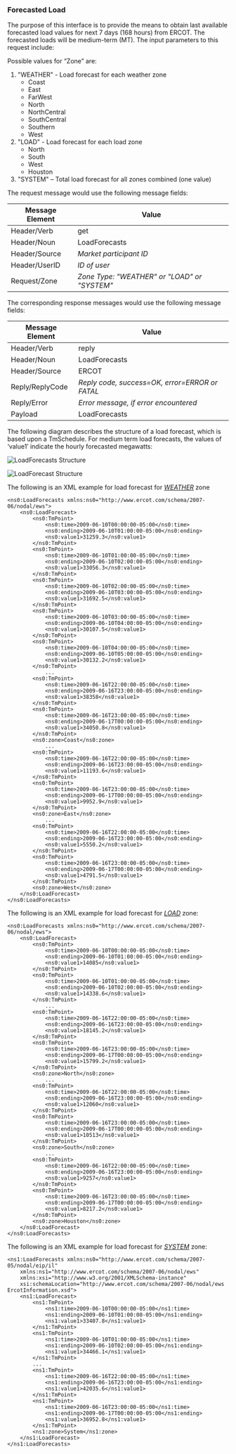 ### Forecasted Load 

The purpose of this interface is to provide the means to obtain last
available forecasted load values for next 7 days (168 hours) from
ERCOT. The forecasted loads will be medium-term (MT). The input
parameters to this request include:

Possible values for “Zone” are:

1. "WEATHER" - Load forecast for each weather zone<br>
	* Coast<br>
	* East<br>
	* FarWest<br>
	* North<br>
	* NorthCentral<br>
	* SouthCentral<br>
	* Southern<br>
	* West<br>
2. "LOAD" - Load forecast for each load zone<br>
	* North<br>
	* South<br>
	* West<br>
	* Houston<br>
3. "SYSTEM" – Total load forecast for all zones combined (one value)<br>

The request message would use the following message fields:

| <span class="mark">Message Element</span> | <span class="mark">Value</span>              |
|-------------------------------------------|----------------------------------------------|
| Header/Verb                               | get                                          |
| Header/Noun                               | LoadForecasts                                |
| Header/Source                             | *Market participant ID*                      |
| Header/UserID                             | *ID of user*                                 |
| Request/Zone                              | *Zone Type: "WEATHER" or "LOAD" or "SYSTEM"* |

The corresponding response messages would use the following message
fields:

| <span class="mark">Message Element</span> | <span class="mark">Value</span>                |
|-------------------------------------------|------------------------------------------------|
| Header/Verb                               | reply                                          |
| Header/Noun                               | LoadForecasts                                  |
| Header/Source                             | ERCOT                                          |
| Reply/ReplyCode                           | *Reply code, success=OK, error=ERROR or FATAL* |
| Reply/Error                               | *Error message, if error encountered*          |
| Payload                                   | LoadForecasts                                  |

The following diagram describes the structure of a load forecast,
which is based upon a TmSchedule. For medium term load forecasts, the
values of ‘value1’ indicate the hourly forecasted megawatts:

![LoadForecasts Structure](../Images/LoadForecasts_Structure.png)

![LoadForecast Structure](../Images/LoadForecast_Structure.png)

The following is an XML example for load forecast for *<u>WEATHER</u>*
zone

~~~
<ns0:LoadForecasts xmlns:ns0="http://www.ercot.com/schema/2007-06/nodal/ews">
    <ns0:LoadForecast>
        <ns0:TmPoint>
            <ns0:time>2009-06-10T00:00:00-05:00</ns0:time>
            <ns0:ending>2009-06-10T01:00:00-05:00</ns0:ending>
            <ns0:value1>31259.3</ns0:value1>
        </ns0:TmPoint>
        <ns0:TmPoint>
            <ns0:time>2009-06-10T01:00:00-05:00</ns0:time>
            <ns0:ending>2009-06-10T02:00:00-05:00</ns0:ending>
            <ns0:value1>33056.3</ns0:value1>
        </ns0:TmPoint>
        <ns0:TmPoint>
            <ns0:time>2009-06-10T02:00:00-05:00</ns0:time>
            <ns0:ending>2009-06-10T03:00:00-05:00</ns0:ending>
            <ns0:value1>31692.5</ns0:value1>
        </ns0:TmPoint>
        <ns0:TmPoint>
            <ns0:time>2009-06-10T03:00:00-05:00</ns0:time>
            <ns0:ending>2009-06-10T04:00:00-05:00</ns0:ending>
            <ns0:value1>30107.5</ns0:value1>
        </ns0:TmPoint>
        <ns0:TmPoint>
            <ns0:time>2009-06-10T04:00:00-05:00</ns0:time>
            <ns0:ending>2009-06-10T05:00:00-05:00</ns0:ending>
            <ns0:value1>30132.2</ns0:value1>
        </ns0:TmPoint>
            ...
        <ns0:TmPoint>
            <ns0:time>2009-06-16T22:00:00-05:00</ns0:time>
            <ns0:ending>2009-06-16T23:00:00-05:00</ns0:ending>
            <ns0:value1>38358</ns0:value1>
        </ns0:TmPoint>
        <ns0:TmPoint>
            <ns0:time>2009-06-16T23:00:00-05:00</ns0:time>
            <ns0:ending>2009-06-17T00:00:00-05:00</ns0:ending>
            <ns0:value1>34050.8</ns0:value1>
        </ns0:TmPoint>
        <ns0:zone>Coast</ns0:zone>
            ...
        <ns0:TmPoint>
            <ns0:time>2009-06-16T22:00:00-05:00</ns0:time>
            <ns0:ending>2009-06-16T23:00:00-05:00</ns0:ending>
            <ns0:value1>11193.6</ns0:value1>
        </ns0:TmPoint>
        <ns0:TmPoint>
            <ns0:time>2009-06-16T23:00:00-05:00</ns0:time>
            <ns0:ending>2009-06-17T00:00:00-05:00</ns0:ending>
            <ns0:value1>9952.9</ns0:value1>
        </ns0:TmPoint>
        <ns0:zone>East</ns0:zone>
            ...
        <ns0:TmPoint>
            <ns0:time>2009-06-16T22:00:00-05:00</ns0:time>
            <ns0:ending>2009-06-16T23:00:00-05:00</ns0:ending>
            <ns0:value1>5550.2</ns0:value1>
        </ns0:TmPoint>
        <ns0:TmPoint>
            <ns0:time>2009-06-16T23:00:00-05:00</ns0:time>
            <ns0:ending>2009-06-17T00:00:00-05:00</ns0:ending>
            <ns0:value1>4791.5</ns0:value1>
        </ns0:TmPoint>
        <ns0:zone>West</ns0:zone>
    </ns0:LoadForecast>
</ns0:LoadForecasts>
~~~

The following is an XML example for load forecast for *<u>LOAD</u>*
zone:

~~~
<ns0:LoadForecasts xmlns:ns0="http://www.ercot.com/schema/2007-06/nodal/ews">
    <ns0:LoadForecast>
        <ns0:TmPoint>
            <ns0:time>2009-06-10T00:00:00-05:00</ns0:time>
            <ns0:ending>2009-06-10T01:00:00-05:00</ns0:ending>
            <ns0:value1>14085</ns0:value1>
        </ns0:TmPoint>
        <ns0:TmPoint>
            <ns0:time>2009-06-10T01:00:00-05:00</ns0:time>
            <ns0:ending>2009-06-10T02:00:00-05:00</ns0:ending>
            <ns0:value1>14338.6</ns0:value1>
        </ns0:TmPoint>
            ...
        <ns0:TmPoint>
            <ns0:time>2009-06-16T22:00:00-05:00</ns0:time>
            <ns0:ending>2009-06-16T23:00:00-05:00</ns0:ending>
            <ns0:value1>18145.2</ns0:value1>
        </ns0:TmPoint>
        <ns0:TmPoint>
            <ns0:time>2009-06-16T23:00:00-05:00</ns0:time>
            <ns0:ending>2009-06-17T00:00:00-05:00</ns0:ending>
            <ns0:value1>15799.2</ns0:value1>
        </ns0:TmPoint>
        <ns0:zone>North</ns0:zone>
            ...
        <ns0:TmPoint>
            <ns0:time>2009-06-16T22:00:00-05:00</ns0:time>
            <ns0:ending>2009-06-16T23:00:00-05:00</ns0:ending>
            <ns0:value1>12060</ns0:value1>
        </ns0:TmPoint>
        <ns0:TmPoint>
            <ns0:time>2009-06-16T23:00:00-05:00</ns0:time>
            <ns0:ending>2009-06-17T00:00:00-05:00</ns0:ending>
            <ns0:value1>10513</ns0:value1>
        </ns0:TmPoint>
        <ns0:zone>South</ns0:zone>
            ...
        <ns0:TmPoint>
            <ns0:time>2009-06-16T22:00:00-05:00</ns0:time>
            <ns0:ending>2009-06-16T23:00:00-05:00</ns0:ending>
            <ns0:value1>9257</ns0:value1>
        </ns0:TmPoint>
        <ns0:TmPoint>
            <ns0:time>2009-06-16T23:00:00-05:00</ns0:time>
            <ns0:ending>2009-06-17T00:00:00-05:00</ns0:ending>
            <ns0:value1>8217.2</ns0:value1>
        </ns0:TmPoint>
        <ns0:zone>Houston</ns0:zone>
    </ns0:LoadForecast>
</ns0:LoadForecasts>
~~~

The following is an XML example for load forecast for *<u>SYSTEM</u>*
zone:

~~~
<ns1:LoadForecasts xmlns:ns0="http://www.ercot.com/schema/2007-05/nodal/eip/il"
    xmlns:ns1="http://www.ercot.com/schema/2007-06/nodal/ews"
    xmlns:xsi="http://www.w3.org/2001/XMLSchema-instance"
    xsi:schemaLocation="http://www.ercot.com/schema/2007-06/nodal/ews    ErcotInformation.xsd">
    <ns1:LoadForecast>
        <ns1:TmPoint>
            <ns1:time>2009-06-10T00:00:00-05:00</ns1:time>
            <ns1:ending>2009-06-10T01:00:00-05:00</ns1:ending>
            <ns1:value1>33407.8</ns1:value1>
        </ns1:TmPoint>
        <ns1:TmPoint>
            <ns1:time>2009-06-10T01:00:00-05:00</ns1:time>
            <ns1:ending>2009-06-10T02:00:00-05:00</ns1:ending>
            <ns1:value1>34466.1</ns1:value1>
        </ns1:TmPoint>
        ...
        <ns1:TmPoint>
            <ns1:time>2009-06-16T22:00:00-05:00</ns1:time>
            <ns1:ending>2009-06-16T23:00:00-05:00</ns1:ending>
            <ns1:value1>42035.6</ns1:value1>
        </ns1:TmPoint>
        <ns1:TmPoint>
            <ns1:time>2009-06-16T23:00:00-05:00</ns1:time>
            <ns1:ending>2009-06-17T00:00:00-05:00</ns1:ending>
            <ns1:value1>36952.8</ns1:value1>
        </ns1:TmPoint>
        <ns1:zone>System</ns1:zone>
    </ns1:LoadForecast>
</ns1:LoadForecasts>
~~~

